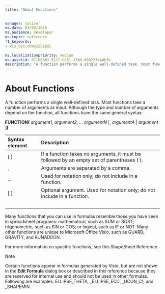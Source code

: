 ```yaml
---
title: "About Functions"
 
 
manager: soliver
ms.date: 03/09/2015
ms.audience: Developer
ms.topic: reference
f1_keywords:
- Vis_DSS.chm82251825
 
ms.localizationpriority: medium
ms.assetid: 871b8601-8117-bc51-17b9-6002234b4bfb
description: "A function performs a single well-defined task. Most functions take a number of arguments as input. Although the type and number of arguments depend on the function, all functions have the same general syntax:"
---
```


# About Functions

A function performs a single well-defined task. Most functions take a number of arguments as input. Although the type and number of arguments depend on the function, all functions have the same general syntax:
  
 **FUNCTION(** _argument1_,  _argument2_, …  _argumentN_ [,  _argumentA_ |  _argument_ **])**
  
|**Syntax element**|**Description**|
|:-----|:-----|
| ( )  <br/> | If a function takes no arguments, it must be followed by an empty set of parentheses ( ). |
| ,  <br/> | Arguments are separated by a comma. |
| ... | Used for notation only; do not include in a function. |
| [ ]  <br/> | Optional argument. Used for notation only; do not include in a function. |
| |  <br/> | A choice; you can include  _argumentA_ or  _argument_. Used for notation only; do not include in a function. |
   
Many functions that you can use in formulas resemble those you have seen in spreadsheet programs: mathematical, such as SUM or SQRT; trigonometric, such as SIN or COS; or logical, such as IF or NOT. Many other functions are unique to Microsoft Office Visio, such as GUARD, GRAVITY, and RUNADDON.
  
For more information on specific functions, see this ShapeSheet Reference.
  
> [!NOTE]
>  Certain functions appear in formulas generated by Visio, but are not shown in the **Edit Formula** dialog box or described in this reference because they are reserved for internal use and should not be used in other formulas. Following are examples: ELLIPSE_THETA, _ELLIPSE_ECC, _UCON_C1, and _SHAPEMIN. 
  


